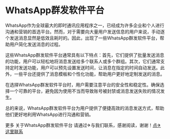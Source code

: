 # WhatsApp群发软件平台

WhatsApp作为全球最大的即时通讯应用程序之一，已经成为许多企业和个人进行沟通和营销的首选平台。然而，对于需要向大量用户发送信息的用户来说，手动逐个发送消息显然是低效且耗时的。因此，出现了一些WhatsApp群发软件平台，帮助用户简化发送消息的过程。

这些WhatsApp群发软件平台通常具有以下特点：首先，它们提供了批量发送消息的功能，用户可以轻松地将消息发送给多个联系人或多个群组。其次，它们通常支持定时发送功能，用户可以预先设置发送时间，让消息在指定的时间自动发送。此外，一些平台还提供了消息模板和个性化功能，帮助用户更好地定制发送的消息。

在选择WhatsApp群发软件平台时，用户需要注意平台的安全性和稳定性。确保选择一个可靠的平台，避免因为使用不当而导致账号被封禁或消息发送失败的情况发生。

总的来说，WhatsApp群发软件平台为用户提供了便捷高效的消息发送方式，帮助他们更好地利用WhatsApp进行沟通和营销。

更多 关于WhatsApp群发软件平台 请通过✈与我们联系，感谢阅读，谢谢！[点✈这里联系](https://ss.k02.cc)